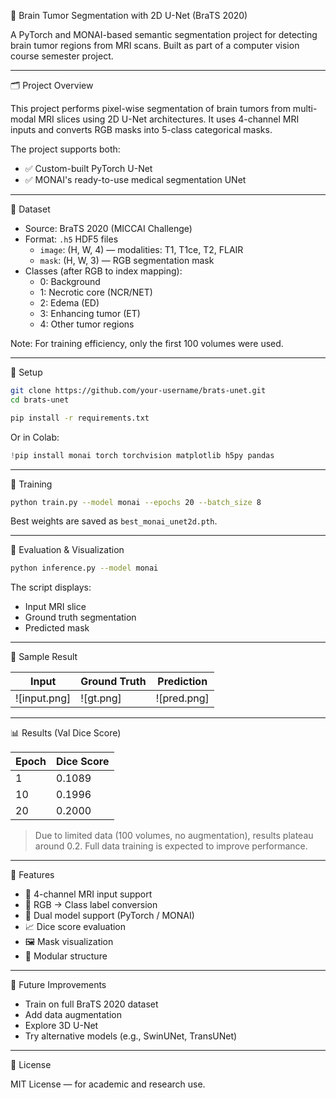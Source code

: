 🧠 Brain Tumor Segmentation with 2D U-Net (BraTS 2020)

A PyTorch and MONAI-based semantic segmentation project for detecting brain tumor regions from MRI scans. Built as part of a computer vision course semester project.

---

🗂️ Project Overview

This project performs pixel-wise segmentation of brain tumors from multi-modal MRI slices using 2D U-Net architectures. It uses 4-channel MRI inputs and converts RGB masks into 5-class categorical masks.

The project supports both:
- ✅ Custom-built PyTorch U-Net
- ✅ MONAI's ready-to-use medical segmentation UNet

---

📁 Dataset

- Source: BraTS 2020 (MICCAI Challenge)
- Format: `.h5` HDF5 files
  - `image`: (H, W, 4) — modalities: T1, T1ce, T2, FLAIR
  - `mask`: (H, W, 3) — RGB segmentation mask
- Classes (after RGB to index mapping):
  - 0: Background
  - 1: Necrotic core (NCR/NET)
  - 2: Edema (ED)
  - 3: Enhancing tumor (ET)
  - 4: Other tumor regions

Note: For training efficiency, only the first 100 volumes were used.

---

🔧 Setup

```bash
git clone https://github.com/your-username/brats-unet.git
cd brats-unet

pip install -r requirements.txt
```

Or in Colab:

```python
!pip install monai torch torchvision matplotlib h5py pandas
```

---

🚀 Training

```bash
python train.py --model monai --epochs 20 --batch_size 8
```

Best weights are saved as `best_monai_unet2d.pth`.

---

🧪 Evaluation & Visualization

```bash
python inference.py --model monai
```

The script displays:

- Input MRI slice
- Ground truth segmentation
- Predicted mask

---

🧠 Sample Result

| Input        | Ground Truth | Prediction   |
|--------------|---------------|--------------|
| ![input.png] | ![gt.png]     | ![pred.png]  |

---

📊 Results (Val Dice Score)

| Epoch | Dice Score |
|-------|------------|
| 1     | 0.1089     |
| 10    | 0.1996     |
| 20    | 0.2000     |

> Due to limited data (100 volumes, no augmentation), results plateau around 0.2. Full data training is expected to improve performance.

---

📌 Features

- 🧠 4-channel MRI input support
- 🎨 RGB → Class label conversion
- 🔀 Dual model support (PyTorch / MONAI)
- 📈 Dice score evaluation
- 🖼️ Mask visualization
- 🧩 Modular structure

---

🔄 Future Improvements

- Train on full BraTS 2020 dataset
- Add data augmentation
- Explore 3D U-Net
- Try alternative models (e.g., SwinUNet, TransUNet)

---

📄 License

MIT License — for academic and research use.
